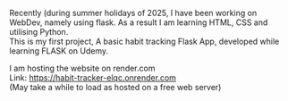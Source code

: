 Recently (during summer holidays of 2025, I have been working on WebDev, namely using flask. As a result I am learning HTML, CSS and utilising Python.  
This is my first project,
A basic habit tracking Flask App, developed while learning FLASK on Udemy.

I am hosting the website on render.com  
Link: https://habit-tracker-elqc.onrender.com  
(May take a while to load as hosted on a free web server)
